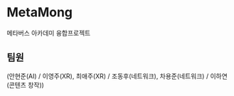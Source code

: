 # MetaMong
메타버스 아카데미 융합프로젝트 

## 팀원
(안현준(AI) / 이영주(XR), 최애주(XR) / 조동후(네트워크), 차용준(네트워크) / 이하연(콘텐츠 창작))
